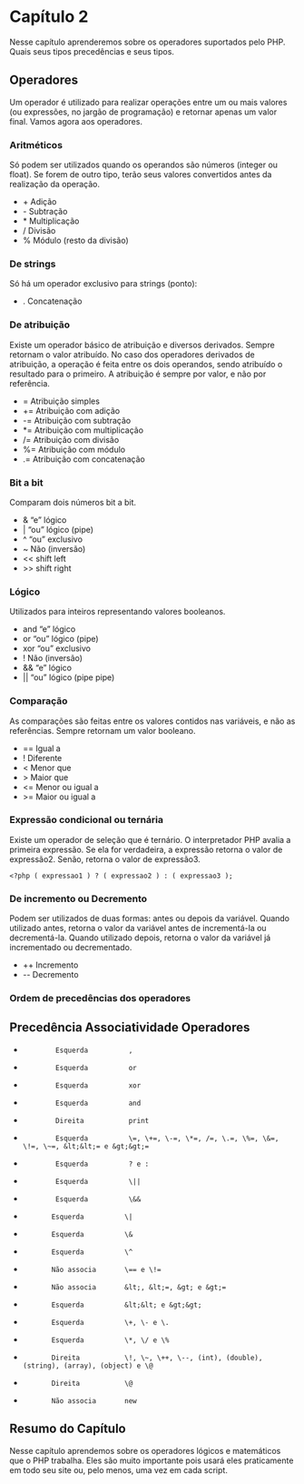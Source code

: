 
Capítulo 2
==========

Nesse capítulo aprenderemos sobre os operadores suportados pelo PHP.
Quais seus tipos precedências e seus tipos.

Operadores
----------

Um operador é utilizado para realizar operações entre um ou mais valores
(ou expressões, no jargão de programação) e retornar apenas um valor
final. Vamos agora aos operadores.

### Aritméticos

Só podem ser utilizados quando os operandos são números (integer ou
float). Se forem de outro tipo, terão seus valores convertidos antes da
realização da operação.

  - \+    Adição
  - \-    Subtração
  - \*   Multiplicação
  - \/    Divisão
  - \%    Módulo (resto da divisão)

### De strings

Só há um operador exclusivo para strings (ponto):

  - \.   Concatenação

### De atribuição

Existe um operador básico de atribuição e diversos derivados. Sempre
retornam o valor atribuído. No caso dos operadores derivados de
atribuição, a operação é feita entre os dois operandos, sendo atribuído
o resultado para o primeiro. A atribuição é sempre por valor, e não por
referência.

  - \=     Atribuição simples
  - \+=    Atribuição com adição
  - \-=    Atribuição com subtração
  - \*=   Atribuição com multiplicação
  - \/=    Atribuição com divisão
  - \%=    Atribuição com módulo
  - \.=    Atribuição com concatenação

### 

### Bit a bit

Comparam dois números bit a bit.

  - \&          “e” lógico
  - \|          “ou” lógico (pipe)
  - \^         “ou” exclusivo
  - \~         Não (inversão)
  - &lt;&lt;   shift left
  - &gt;&gt;   shift right

### Lógico

Utilizados para inteiros representando valores booleanos.

  - and   “e” lógico
  - or    “ou” lógico (pipe)
  - xor   “ou” exclusivo
  - !     Não (inversão)
  - &&    “e” lógico
  - ||    “ou” lógico (pipe pipe)

### Comparação

As comparações são feitas entre os valores contidos nas variáveis, e não
as referências. Sempre retornam um valor booleano.

  - ==      Igual a
  - !       Diferente
  - &lt;    Menor que
  - &gt;    Maior que
  - &lt;=   Menor ou igual a
  - &gt;=   Maior ou igual a

### Expressão condicional ou ternária

Existe um operador de seleção que é ternário. O interpretador PHP avalia
a primeira expressão. Se ela for verdadeira, a expressão retorna o valor
de expressão2. Senão, retorna o valor de expressão3.

`<?php ( expressao1 ) ? ( expressao2 ) : ( expressao3 );`

### 

### De incremento ou Decremento

Podem ser utilizados de duas formas: antes ou depois da variável. Quando
utilizado antes, retorna o valor da variável antes de incrementá-la ou
decrementá-la. Quando utilizado depois, retorna o valor da variável já
incrementado ou decrementado.

  - \++   Incremento
  - \--   Decremento

### Ordem de precedências dos operadores

  Precedência   Associatividade   Operadores
  -------------
  -             Esquerda          ,
  -             Esquerda          or
  -             Esquerda          xor
  -             Esquerda          and
  -             Direita           print
  -             Esquerda          \=, \+=, \-=, \*=, /=, \.=, \%=, \&=, \!=, \~=, &lt;&lt;= e &gt;&gt;=
  -             Esquerda          ? e :
  -             Esquerda          \||
  -             Esquerda          \&&
  -            Esquerda          \|
  -            Esquerda          \&
  -            Esquerda          \^
  -            Não associa       \== e \!=
  -            Não associa       &lt;, &lt;=, &gt; e &gt;=
  -            Esquerda          &lt;&lt; e &gt;&gt;
  -            Esquerda          \+, \- e \.
  -            Esquerda          \*, \/ e \%
  -            Direita           \!, \~, \++, \--, (int), (double), (string), (array), (object) e \@
  -            Direita           \@
  -            Não associa       new

Resumo do Capítulo
------------------

Nesse capítulo aprendemos sobre os operadores lógicos e matemáticos que
o PHP trabalha. Eles são muito importante pois usará eles praticamente
em todo seu site ou, pelo menos, uma vez em cada script.
